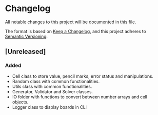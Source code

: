 # Changelog

All notable changes to this project will be documented in this file.

The format is based on [Keep a Changelog](https://keepachangelog.com/en/1.0.0/),
and this project adheres to [Semantic Versioning](https://semver.org/spec/v2.0.0.html).

## [Unreleased]

### Added

- Cell class to store value, pencil marks, error status and manipulations.
- Random class with common functionalities.
- Utils class with common functionalities.
- Generator, Validator and Solver classes.
- IO folder with functions to convert between number arrays and cell objects.
- Logger class to display boards in CLI

